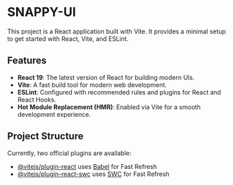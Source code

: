 # SNAPPY-UI

This project is a React application built with Vite. It provides a minimal setup to get started with React, Vite, and ESLint.

## Features

- **React 19**: The latest version of React for building modern UIs.
- **Vite**: A fast build tool for modern web development.
- **ESLint**: Configured with recommended rules and plugins for React and React Hooks.
- **Hot Module Replacement (HMR)**: Enabled via Vite for a smooth development experience.

## Project Structure

Currently, two official plugins are available:

- [@vitejs/plugin-react](https://github.com/vitejs/vite-plugin-react/blob/main/packages/plugin-react/README.md) uses [Babel](https://babeljs.io/) for Fast Refresh
- [@vitejs/plugin-react-swc](https://github.com/vitejs/vite-plugin-react-swc) uses [SWC](https://swc.rs/) for Fast Refresh
